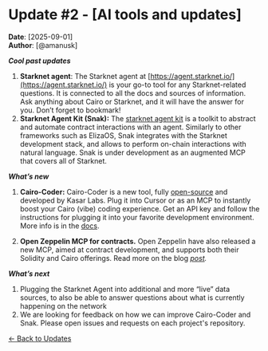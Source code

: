 # Update #2 - [AI tools and updates]

**Date**: [2025-09-01]  
**Author**: [@amanusk]

**_Cool past updates_**

1. **Starknet agent**: The Starknet agent at [https://agent.starknet.io/](https://agent.starknet.io/) is your go-to tool for any Starknet-related questions. It is connected to all the docs and sources of information. Ask anything about Cairo or Starknet, and it will have the answer for you. Don’t forget to bookmark\!
2. **Starknet Agent Kit (Snak):** The [starknet agent kit](https://github.com/kasarlabs/snak) is a toolkit to abstract and automate contract interactions with an agent. Similarly to other frameworks such as ElizaOS, Snak integrates with the Starknet development stack, and allows to perform on-chain interactions with natural language. Snak is under development as an augmented MCP that covers all of Starknet.

**_What’s new_**

1. **Cairo-Coder:** Cairo-Coder is a new tool, fully [open-source](https://github.com/KasarLabs/cairo-coder) and developed by Kasar Labs. Plug it into Cursor or as an MCP to instantly boost your Cairo (vibe) coding experience. Get an API key and follow the instructions for plugging it into your favorite development environment. More info is in the [docs](https://www.cairo-coder.com/).

2. **Open Zeppelin MCP for contracts.** Open Zeppelin have also released a new MCP, aimed at contract development, and supports both their Solidity and Cairo offerings. Read more on the blog [_post_](https://blog.openzeppelin.com/introducing-contracts-mcp)_._

**_What’s next_**

1. Plugging the Starknet Agent into additional and more “live” data sources, to also be able to answer questions about what is currently happening on the network
2. We are looking for feedback on how we can improve Cairo-Coder and Snak. Please open issues and requests on each project's repository.

[← Back to Updates](../../README.md)
